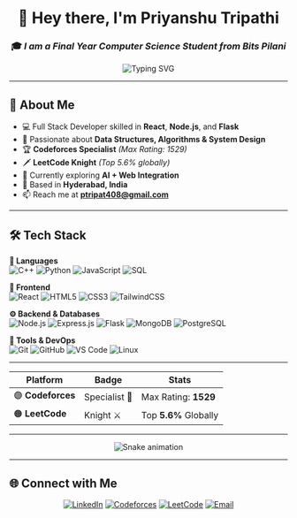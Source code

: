 <div align="center">

# 👋 Hey there, I'm **Priyanshu Tripathi**  
### 🎓 *I am a Final Year Computer Science Student from Bits Pilani*  

<img src="https://readme-typing-svg.demolab.com?font=Fira+Code&size=20&duration=2500&pause=1000&color=00C4FF&center=true&vCenter=true&width=440&lines=💻+Full+Stack+Developer;🧠+DSA+%26+System+Design+Enthusiast;🚀+Always+Learning+Something+New" alt="Typing SVG" />

</div>

---

## 🚀 About Me
- 💻 Full Stack Developer skilled in **React**, **Node.js**, and **Flask**
- 🧠 Passionate about **Data Structures, Algorithms & System Design**
- 🏆 **Codeforces Specialist** *(Max Rating: 1529)*
- 🗡️ **LeetCode Knight** *(Top 5.6% globally)*
- 🌱 Currently exploring **AI + Web Integration**
- 📍 Based in **Hyderabad, India**
- 📫 Reach me at **ptripat408@gmail.com**

---

## 🛠️ Tech Stack

**💬 Languages**  
![C++](https://img.shields.io/badge/C++-%2300599C.svg?style=for-the-badge&logo=cplusplus&logoColor=white)
![Python](https://img.shields.io/badge/Python-%233776AB.svg?style=for-the-badge&logo=python&logoColor=ffdd54)
![JavaScript](https://img.shields.io/badge/JavaScript-%23F7DF1E.svg?style=for-the-badge&logo=javascript&logoColor=black)
![SQL](https://img.shields.io/badge/SQL-%2307405e.svg?style=for-the-badge&logo=postgresql&logoColor=white)

**🎨 Frontend**  
![React](https://img.shields.io/badge/React-%2361DAFB.svg?style=for-the-badge&logo=react&logoColor=black)
![HTML5](https://img.shields.io/badge/HTML5-%23E34F26.svg?style=for-the-badge&logo=html5&logoColor=white)
![CSS3](https://img.shields.io/badge/CSS3-%231572B6.svg?style=for-the-badge&logo=css3&logoColor=white)
![TailwindCSS](https://img.shields.io/badge/Tailwind-%2338B2AC.svg?style=for-the-badge&logo=tailwind-css&logoColor=white)

**⚙️ Backend & Databases**  
![Node.js](https://img.shields.io/badge/Node.js-%2343853D.svg?style=for-the-badge&logo=node.js&logoColor=white)
![Express.js](https://img.shields.io/badge/Express.js-%23404d59.svg?style=for-the-badge&logo=express&logoColor=white)
![Flask](https://img.shields.io/badge/Flask-%23000.svg?style=for-the-badge&logo=flask&logoColor=white)
![MongoDB](https://img.shields.io/badge/MongoDB-%234ea94b.svg?style=for-the-badge&logo=mongodb&logoColor=white)
![PostgreSQL](https://img.shields.io/badge/PostgreSQL-%23316192.svg?style=for-the-badge&logo=postgresql&logoColor=white)

**🧰 Tools & DevOps**  
![Git](https://img.shields.io/badge/Git-%23F05033.svg?style=for-the-badge&logo=git&logoColor=white)
![GitHub](https://img.shields.io/badge/GitHub-%23121011.svg?style=for-the-badge&logo=github&logoColor=white)
![VS Code](https://img.shields.io/badge/VS%20Code-0078d7.svg?style=for-the-badge&logo=visual-studio-code&logoColor=white)
![Linux](https://img.shields.io/badge/Linux-FCC624?style=for-the-badge&logo=linux&logoColor=black)

---
<div align="center">

| Platform | Badge | Stats |
|-----------|--------|--------|
| 🟣 **Codeforces** | Specialist 🧩 | Max Rating: **1529** |
| 🟠 **LeetCode** | Knight ⚔️ | Top **5.6%** Globally |

</div>


---

<div align="center">

<img src="https://raw.githubusercontent.com/Priyanshu1524/Priyanshu1524/output/snake.svg" alt="Snake animation" />

</div>

---

## 🌐 Connect with Me
<div align="center">

[![LinkedIn](https://img.shields.io/badge/LinkedIn-%230077B5.svg?style=for-the-badge&logo=linkedin&logoColor=white)](https://linkedin.com/in/priyanshu-tripathi)
[![Codeforces](https://img.shields.io/badge/Codeforces-%231F8ACB.svg?style=for-the-badge&logo=codeforces&logoColor=white)](https://codeforces.com/profile/Loopguru321)
[![LeetCode](https://img.shields.io/badge/LeetCode-%23FFA116.svg?style=for-the-badge&logo=leetcode&logoColor=white)](https://leetcode.com/u/ptripat408/)
[![Email](https://img.shields.io/badge/Email-D14836?style=for-the-badge&logo=gmail&logoColor=white)](mailto:ptripat408@gmail.com)

</div>
